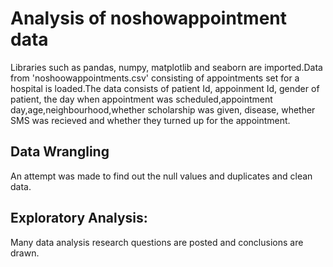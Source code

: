 # Analysis of noshowappointment data
Libraries such as pandas, numpy, matplotlib and seaborn are imported.Data from 'noshoowappointments.csv' consisting of appointments set for a hospital is loaded.The data consists of patient Id, appoinment Id, gender of patient, the day when appointment was scheduled,appointment day,age,neighbourhood,whether scholarship was given, disease, whether SMS was recieved and whether they turned up for the appointment.

## Data Wrangling
An attempt was made to find out the null values and duplicates and clean data.

## Exploratory Analysis:
Many data analysis research questions are posted and conclusions are drawn.
